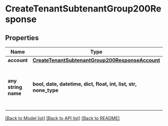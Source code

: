 # CreateTenantSubtenantGroup200Response


## Properties
Name | Type | Description | Notes
------------ | ------------- | ------------- | -------------
**account** | [**CreateTenantSubtenantGroup200ResponseAccount**](CreateTenantSubtenantGroup200ResponseAccount.md) |  | [optional] 
**any string name** | **bool, date, datetime, dict, float, int, list, str, none_type** | any string name can be used but the value must be the correct type | [optional]

[[Back to Model list]](../README.md#documentation-for-models) [[Back to API list]](../README.md#documentation-for-api-endpoints) [[Back to README]](../README.md)


